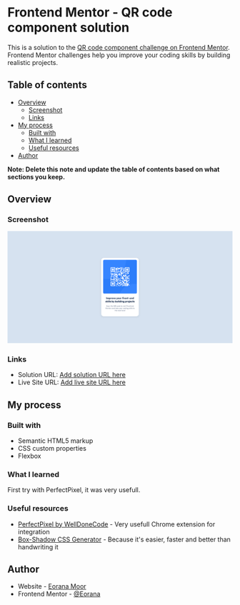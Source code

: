 # Frontend Mentor - QR code component solution

This is a solution to the [QR code component challenge on Frontend Mentor](https://www.frontendmentor.io/challenges/qr-code-component-iux_sIO_H). Frontend Mentor challenges help you improve your coding skills by building realistic projects. 

## Table of contents

- [Overview](#overview)
  - [Screenshot](#screenshot)
  - [Links](#links)
- [My process](#my-process)
  - [Built with](#built-with)
  - [What I learned](#what-i-learned)
  - [Useful resources](#useful-resources)
- [Author](#author)

**Note: Delete this note and update the table of contents based on what sections you keep.**

## Overview

### Screenshot

![SPA](screenshot.png)

### Links

- Solution URL: [Add solution URL here](https://github.com/Eorana/QR-Code/)
- Live Site URL: [Add live site URL here](http://Eorana.github.io/QR-Code)

## My process

### Built with

- Semantic HTML5 markup
- CSS custom properties
- Flexbox

### What I learned

First try with PerfectPixel, it was very usefull.

### Useful resources

- [PerfectPixel by WellDoneCode](https://chrome.google.com/webstore/detail/perfectpixel-by-welldonec/dkaagdgjmgdmbnecmcefdhjekcoceebi) - Very usefull Chrome extension for integration
- [Box-Shadow CSS Generator](https://html-css-js.com/css/generator/box-shadow/) - Because it's easier, faster and better than handwriting it

## Author

- Website - [Eorana Moor](https://eorana.fr)
- Frontend Mentor - [@Eorana](https://www.frontendmentor.io/profile/Eorana)

